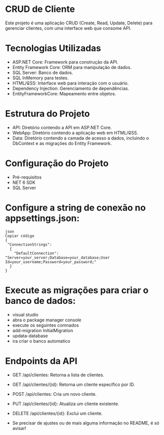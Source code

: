 # CRUD de Cliente

Este projeto é uma aplicação CRUD (Create, Read, Update, Delete) para gerenciar clientes, com uma interface web que consome  API.

# Tecnologias Utilizadas

- ASP.NET Core: Framework para construção da API.
- Entity Framework Core: ORM para manipulação de dados.
- SQL Server: Banco de dados.
- SQL InMemory para testes.
- HTML/₢SS: Interface web para interação com o usuário.
- Dependency Injection: Gerenciamento de dependências.
- EntityFrameworkCore: Mapeamento entre objetos.

# Estrutura do Projeto

- API: Diretório contendo a API em ASP.NET Core.
- WebApp: Diretório contendo a aplicação web em HTML/₢SS.
- Data: Diretório contendo a camada de acesso a dados, incluindo o DbContext e as migrações do Entity Framework.

# Configuração do Projeto
- Pré-requisitos
- NET 6 SDK
- SQL Server


# Configure a string de conexão no appsettings.json:

    json
    Copiar código
    {
     "ConnectionStrings":
      {
        "DefaultConnection": "Server=your_server;Database=your_database;User Id=your_username;Password=your_password;"
      }
    }
# Execute as migrações para criar o banco de dados:

 -  visual studio
 - abra o package manager console
 - execute os seguintes comnados
 - add-migration InitialMigration
 - updata-database
 - ira criar o banco automatico


# Endpoints da API
 -  GET /api/clientes: Retorna a lista de clientes.
 -  GET /api/clientes/{id}: Retorna um cliente específico por ID.
 -   POST /api/clientes: Cria um novo cliente.
 -   PUT /api/clientes/{id}: Atualiza um cliente existente.
 -  DELETE /api/clientes/{id}: Exclui um cliente.


 - Se precisar de ajustes ou de mais alguma informação no README, é só avisar!
